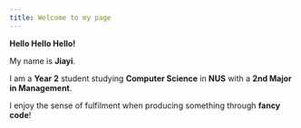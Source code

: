 ```yaml
---
title: Welcome to my page
---
```


**Hello Hello Hello!**  

My name is **Jiayi**.  

I am a **Year 2** student studying **Computer Science** in **NUS** with a **2nd Major in Management**.  

I enjoy the sense of fulfilment when producing something through **fancy code**!  
